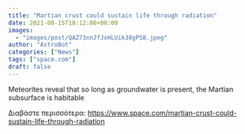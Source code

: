 ```yaml
---
title: "Martian crust could sustain life through radiation"
date: 2021-08-15T18:12:08+00:00
images:
  - "images/post/QAZ73nnJfJxHLUik38gPS8.jpeg"
author: "AstroBot"
categories: ["News"]
tags: ["space.com"]
draft: false
---
```


Meteorites reveal that so long as groundwater is present, the Martian subsurface is habitable 

Διαβάστε περισσότερα: https://www.space.com/martian-crust-could-sustain-life-through-radiation
